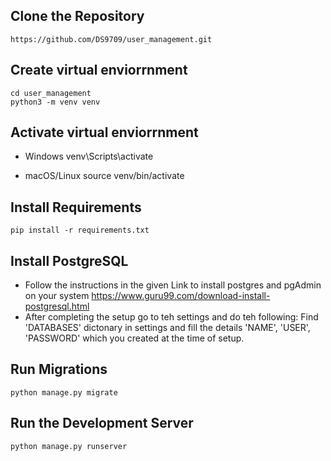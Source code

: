 ## Clone the Repository
    https://github.com/DS9709/user_management.git

## Create virtual enviorrnment
    cd user_management
    python3 -m venv venv

## Activate virtual enviorrnment
* Windows
    venv\Scripts\activate

* macOS/Linux
    source venv/bin/activate

## Install Requirements
    pip install -r requirements.txt

## Install PostgreSQL
* Follow the instructions in the given Link to install postgres and pgAdmin on your system
    https://www.guru99.com/download-install-postgresql.html
* After completing the setup go to teh settings and do teh following:
    Find 'DATABASES' dictonary in settings and fill the details 'NAME', 'USER', 'PASSWORD' which you created at the time of setup.

## Run Migrations
    python manage.py migrate

## Run the Development Server
    python manage.py runserver
